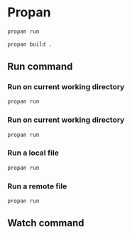 # Propan

```bash
propan run 
```

```bash
propan build .
```

## Run command

### Run on current working directory
```bash
propan run 
```

### Run on current working directory
```bash
propan run 
```

### Run a local file
```bash
propan run  
```

### Run a remote file
```bash
propan run 
```

## Watch command
